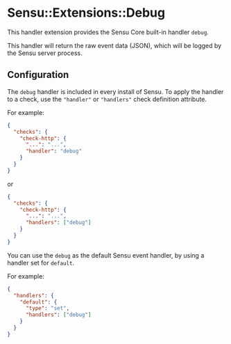 # Sensu::Extensions::Debug

This handler extension provides the Sensu Core built-in handler
`debug`.

This handler will return the raw event data (JSON), which will be
logged by the Sensu server process.

## Configuration

The `debug` handler is included in every install of Sensu. To apply
the handler to a check, use the `"handler"` or `"handlers"` check
definition attribute.

For example:

``` json
{
  "checks": {
    "check-http": {
      "...": "...",
      "handler": "debug"
    }
  }
}
```

or

``` json
{
  "checks": {
    "check-http": {
      "...": "...",
      "handlers": ["debug"]
    }
  }
}
```

You can use the `debug` as the default Sensu event handler, by using a
handler set for `default`.

For example:

``` json
{
  "handlers": {
    "default": {
      "type": "set",
      "handlers": ["debug"]
    }
  }
}
```